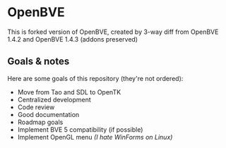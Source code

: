 OpenBVE
=======
This is forked version of OpenBVE, created by 3-way diff from OpenBVE 1.4.2 and OpenBVE 1.4.3 (addons preserved)

Goals & notes
-------------
Here are some goals of this repository (they're not ordered):
* Move from Tao and SDL to OpenTK
* Centralized development
* Code review
* Good documentation 
* Roadmap goals
* Implement BVE 5 compatibility (if possible)
* Implement OpenGL menu *(I hate WinForms on Linux)*
